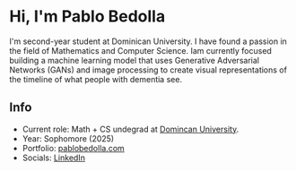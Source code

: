 # Hi, I'm Pablo Bedolla
I'm second-year student at Dominican University. I have found a passion in the field of Mathematics and Computer Science. Iam currently focused building a machine learning model that uses Generative Adversarial Networks (GANs) and image processing to create visual representations of the timeline of what people with dementia see.

## Info

- Current role: Math + CS undegrad at [Domincan University](https://www.dom.edu/).
- Year: Sophomore (2025)
- Portfolio: [pablobedolla.com](https://pablobedolla.com/)
- Socials: [LinkedIn](https://www.linkedin.com/in/bedolpab/)  
